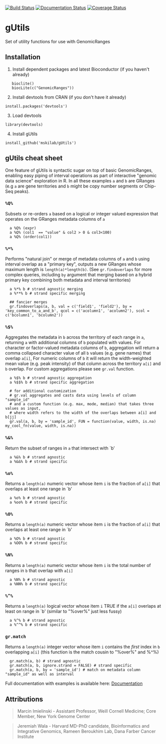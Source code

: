 [![Build Status](https://travis-ci.org/mskilab/gUtils.svg?branch=master)](https://travis-ci.org/mskilab/gUtils)
[![Documentation Status](https://readthedocs.org/projects/gutils/badge/?version=latest)](https://readthedocs.org/projects/gutils/?badge=latest)
[![Coverage Status](https://coveralls.io/repos/github/mskilab/gUtils/badge.svg?branch=master)](https://coveralls.io/github/mskilab/gUtils?branch=master)


gUtils
=======

Set of utility functions for use with GenomicRanges



Installation
------------

1. Install dependent packages and latest Bioconductor (if you haven't already)
  ```source("http://bioconductor.org/biocLite.R") 
     bioclite()
     biocLite(c("GenomicRanges"))
  ```

2. Install devtools from CRAN (if you don't have it already)

  ```
  install.packages('devtools')
  ```

3. Load devtools

  ```
  library(devtools)
  ````

4. Install gUtils

  ```
  install_github('mskilab/gUtils')
  ````

gUtils cheat sheet 
-----

One feature of gUtils is syntactic sugar on top of basic GenomicRanges, enabling easy piping of interval operations as part of interactive "genomic data science" exploration in R. In all these examples `a` and `b` are GRanges (e.g `a` are gene territories and `b` might be copy number segments or Chip-Seq peaks). 

### `%Q%`

Subsets or re-orders `a` based on a logical or integer valued expression that operates on the GRanges metadata columns of `a` 
```{r}
  a %Q% (expr)
  a %Q% (col1  == "value" & col2 > 0 & col3<100)
  a %Q% (order(col1))  
```


### `%*%`

Performs "natural join" or merge of metadata columns of `a` and `b` using interval overlap as a "primary key", outputs a new GRanges whose maximum length is `length(a)*length(b)`. (See `gr.findoverlaps` for more complex queries, including `by` argument that merging based on a hybrid primary key combining both metadata and interval territories)
```{r}	 	  
  a %*% b # strand agnostic merging
  a %**% b # strand specific merging

  ## fancier merges
  gr.findoverlaps(a, b, val = c('field1', 'field2'), by = 'key_common_to_a_and_b', qcol = c('acolumn1', 'acolumn2'), scol = c('bcolumn1', 'bcolumn2'))
```


### `%$%`
Aggregates the metadata in `b` across the territory of each range in `a`, returning `a` with additional columns of `b` populated with values. For character or factor-valued metadata columns of `b`, aggregation will return a comma collapsed character value of all `b` values (e.g. gene names) that overlap `a[i]`, For numeric columns of `b` it will return the width-weighted mean value (e.g. peak intensity) of that column across the territory `a[i]` and `b` overlap.  For custom aggregations please see `gr.val` function. 
```{r}	   
  a %$% b # strand agnostic aggregation
  a %$$% b # strand specific aggregation

  # for additional customization
  # gr.val aggregates and casts data using levels of column "sample_id"				   
  # and a custom function (e.g. max, mode, median) that takes three values as input,
  # where width refers to the width of the overlaps between a[i] and b[jj]
  gr.val(a, b, by = 'sample_id', FUN = function(value, width, is.na) my_cool_fn(value, width, is.na))

```

### `%&%`
Return the subset of ranges in `a` that intersect with `b'
```{r}
  a %&% b # strand agnostic
  a %&&% b # strand specific
```

### `%o%`
Returns a `length(a)` numeric vector whose item `i` is the fraction of `a[i]` that overlaps at least one range in `b' 
```{r}
  a %o% b # strand agnostic
  a %oo% b # strand specific
```

### `%O%`
Returns a `length(a)` numeric vector whose item `i` is the fraction of `a[i]` that overlaps at least one range in `b' 
```{r}
  a %O% b # strand agnostic
  a %OO% b # strand specific
```

### `%N%`
Returns a `length(a)` numeric vector whose item `i` is the total number of ranges in `b` that overlap with `a[i]` 
```{r}
  a %N% b # strand agnostic
  a %NN% b # strand specific
```

### `%^%`
Returns a `length(a)` logical vector whose item `i` TRUE if the  `a[i]` overlaps at least on range in `b' (similar to "%over%" just less fussy)
```{r}
  a %^% b # strand agnostic
  a %^^% b # strand specific
```

### `gr.match`
Returns a `length(a)` integer vector whose item `i` contains the *first* index in `b` overlapping `a[i]` (this function is the match cousin to "%over%" and %^%)
```{r}
  gr.match(a, b) # strand agnostic
  gr.match(a, b, ignore.strand = FALSE) # strand specific	
  gr.match(a, b, by = 'sample_id') # match on metadata column "sample_id" as well as interval
```


Full documentation with examples is available here: [Documentation][docs]

Attributions
------------
> Marcin Imielinski - Assistant Professor, Weill Cornell Medicine; Core Member, New York Genome Center

> Jeremiah Wala - Harvard MD-PhD candidate, Bioinformatics and Integrative Genomics, Rameen Beroukhim Lab, Dana Farber Cancer Institute

[license]: https://github.com/jwalabroad/gTrack/blob/master/LICENSE
[docs]: http://gutils.readthedocs.org/en/latest/index.html

